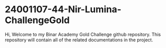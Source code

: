 ﻿# 24001107-44-Nir-Lumina-ChallengeGold

Hi, Welcome to my Binar Academy Gold Challenge github repository.
This repository will contain all of the related documentations in the project.
